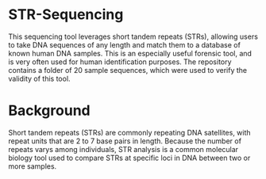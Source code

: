 # STR-Sequencing
This sequencing tool leverages short tandem repeats (STRs), allowing users to take DNA sequences of any length and match them to a database of known human DNA samples. This is an especially useful forensic tool, and is very often used for human identification purposes. The repository contains a folder of 20 sample sequences, which were used to verify the validity of this tool.

# Background
Short tandem repeats (STRs) are commonly repeating DNA satellites, with repeat units that are 2 to 7 base pairs in length. Because the number of repeats varys among individuals, STR analysis is a common molecular biology tool used to compare STRs at specific loci in DNA between two or more samples.
